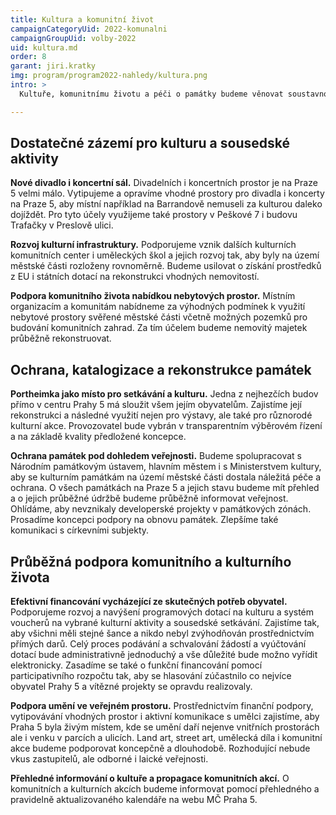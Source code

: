 ```yaml
---
title: Kultura a komunitní život
campaignCategoryUid: 2022-komunalni
campaignGroupUid: volby-2022
uid: kultura.md
order: 8
garant: jiri.kratky
img: program/program2022-nahledy/kultura.png
intro: >
  Kultuře, komunitnímu životu a péči o památky budeme věnovat soustavnou pozornost. Zajistíme, aby lidé, kteří se kultuře a rozvoji komunitního života věnují, měli dostatečné prostředky i vhodné prostředí na pořádané akce a aktivity. Zaměříme se na rekonstrukce vhodných prostor pro divadlo, koncerty a další umělecké i komunitní činnosti. Zasadíme se o to, aby se kultura a komunitní život ubíraly směrem, který si zvolí sami obyvatelé Prahy 5. Odmítáme, aby o tomto směřování rozhodovaly přátelské vazby na radnici. Proto navýšíme množství prostředků rozdělovaných pomocí programových dotací. O rekonstruované prostory budeme pořádat veřejné soutěže,  v nichž rozhodne kvalita předložených koncepcí. Podporujeme také umění a happeningy ve veřejném prostoru a vytvoříme pro ně vhodné podmínky. Prosadíme a budeme dodržovat koncepci péče o památky na území Prahy 5.  

---
```


## Dostatečné zázemí pro kulturu a sousedské aktivity
**Nové divadlo i koncertní sál.** Divadelních i koncertních prostor je na Praze 5 velmi málo. Vytipujeme a opravíme vhodné prostory pro divadla i koncerty na Praze 5, aby místní například na Barrandově nemuseli za kulturou daleko dojíždět. Pro tyto účely využijeme také prostory v Peškové 7 i budovu Trafačky v Preslově ulici.

**Rozvoj kulturní infrastruktury.** Podporujeme vznik dalších kulturních komunitních center i uměleckých škol a jejich rozvoj tak, aby byly na území městské části rozloženy rovnoměrně. Budeme usilovat o získání prostředků z EU i státních dotací na rekonstrukci vhodných nemovitostí.     

**Podpora komunitního života nabídkou nebytových prostor.** Místním organizacím a komunitám nabídneme za výhodných podmínek k využití nebytové prostory svěřené městské části včetně možných pozemků pro budování komunitních zahrad. Za tím účelem budeme nemovitý majetek průběžně rekonstruovat. 

## Ochrana, katalogizace a rekonstrukce památek

**Portheimka jako místo pro setkávání a kulturu.**  Jedna z nejhezčích budov přímo v centru Prahy 5 má sloužit všem jejím obyvatelům. Zajistíme její rekonstrukci a následné využití nejen pro výstavy, ale také pro různorodé kulturní akce. Provozovatel bude vybrán v transparentním výběrovém řízení a na základě kvality předložené koncepce. 

**Ochrana památek pod dohledem veřejnosti.** Budeme spolupracovat s Národním památkovým ústavem, hlavním městem i s Ministerstvem kultury, aby se kulturním památkám na území městské části dostala náležitá péče a ochrana. O všech památkách na Praze 5 a jejich stavu budeme mít přehled a o jejich průběžné údržbě budeme průběžně informovat veřejnost. Ohlídáme, aby nevznikaly developerské projekty v památkových zónách. Prosadíme koncepci podpory na obnovu památek. Zlepšíme také komunikaci s církevními subjekty.

## Průběžná podpora komunitního a kulturního života

**Efektivní financování vycházející ze skutečných potřeb obyvatel.** Podporujeme rozvoj a navýšení programových dotací na kulturu a systém voucherů na vybrané kulturní aktivity a sousedské setkávání. Zajistíme tak, aby všichni měli stejné šance a nikdo nebyl zvýhodňován prostřednictvím přímých darů. Celý proces podávání a schvalování žádostí a vyúčtování dotací bude administrativně jednoduchý a vše důležité bude možno vyřídit elektronicky. Zasadíme se také o funkční financování pomocí participativního rozpočtu tak, aby se hlasování zúčastnilo co nejvíce obyvatel Prahy 5 a vítězné projekty se opravdu realizovaly.  

**Podpora umění ve veřejném prostoru.** Prostřednictvím finanční podpory, vytipovávání vhodných prostor i aktivní komunikace s umělci zajistíme, aby Praha 5 byla živým místem, kde se umění daří nejenve vnitřních prostorách ale i venku v parcích a ulicích. Land art, street art, umělecká díla i komunitní akce budeme podporovat koncepčně a dlouhodobě. Rozhodující nebude vkus zastupitelů, ale odborné i laické veřejnosti. 

**Přehledné informování o kultuře a propagace komunitních akcí.** O komunitních a kulturních akcích budeme informovat pomocí přehledného a pravidelně aktualizovaného kalendáře na webu MČ Praha 5.  
